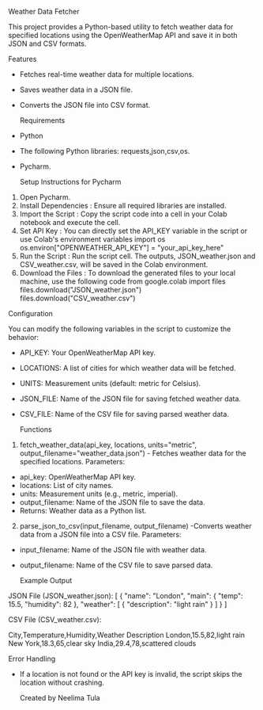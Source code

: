   Weather Data Fetcher

This project provides a Python-based utility to fetch weather data for specified locations using the OpenWeatherMap API and save it in both JSON and CSV formats.

   Features

- Fetches real-time weather data for multiple locations.
- Saves weather data in a JSON file.
- Converts the JSON file into CSV format.

  Requirements

- Python 
- The following Python libraries: requests,json,csv,os.
- Pycharm.

  Setup Instructions for Pycharm

1. Open Pycharm.
2. Install Dependencies :  Ensure all required libraries are installed.
3. Import the Script : Copy the script code into a cell in your Colab notebook and execute the cell.
4. Set API Key : You can directly set the API_KEY variable in the script or use Colab's environment variables
   import os
   os.environ["OPENWEATHER_API_KEY"] = "your_api_key_here"
5. Run the Script : Run the script cell. The outputs, JSON_weather.json and CSV_weather.csv, will be saved in the Colab environment.
6. Download the Files : To download the generated files to your local machine, use the following code
    from google.colab import files
    files.download("JSON_weather.json")
    files.download("CSV_weather.csv")

 Configuration

You can modify the following variables in the script to customize the behavior:
- API_KEY: Your OpenWeatherMap API key.
- LOCATIONS: A list of cities for which weather data will be fetched.
- UNITS: Measurement units (default: metric for Celsius).
- JSON_FILE: Name of the JSON file for saving fetched weather data.
- CSV_FILE: Name of the CSV file for saving parsed weather data.

   Functions

1. fetch_weather_data(api_key, locations, units="metric", output_filename="weather_data.json")
        - Fetches weather data for the specified locations.
Parameters:
* api_key: OpenWeatherMap API key.
* locations: List of city names.
* units: Measurement units (e.g., metric, imperial).
* output_filename: Name of the JSON file to save the data.
* Returns: Weather data as a Python list.

2. parse_json_to_csv(input_filename, output_filename)
       -Converts weather data from a JSON file into a CSV file.
Parameters:
* input_filename: Name of the JSON file with weather data.
* output_filename: Name of the CSV file to save parsed data.

   Example Output

JSON File (JSON_weather.json):
[
    {
        "name": "London",
        "main": {
            "temp": 15.5,
            "humidity": 82
        },
        "weather": [
           {
                "description": "light rain"
            }
        ]
    }
]

CSV File (CSV_weather.csv):

City,Temperature,Humidity,Weather Description
London,15.5,82,light rain
New York,18.3,65,clear sky
India,29.4,78,scattered clouds

   Error Handling

- If a location is not found or the API key is invalid, the script skips the location without crashing.

  Created by Neelima Tula
